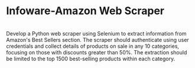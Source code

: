 <h1> Infoware-Amazon Web Scraper</h1>
<br/>Develop a Python web scraper using Selenium to extract information from Amazon's Best Sellers section. The scraper should authenticate using user credentials and collect details of products on sale in any 10 categories, focusing on those with discounts greater than 50%. The extraction should be limited to the top 1500 best-selling products within each category.
